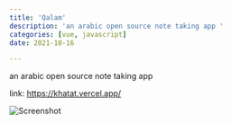```yaml
---
title: 'Qalam'
description: 'an arabic open source note taking app '
categories: [vue, javascript]
date: 2021-10-16

---
```

an arabic open source note taking app 


link: <https://khatat.vercel.app/>


![Screenshot](/images/khatat.png)

